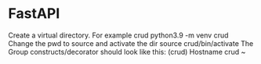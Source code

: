 # FastAPI

Create a virtual directory. For example crud
python3.9 -m venv crud  
Change the pwd to source and activate the dir 
source crud/bin/activate
The Group constructs/decorator should look like this:
(crud) Hostname crud ~

